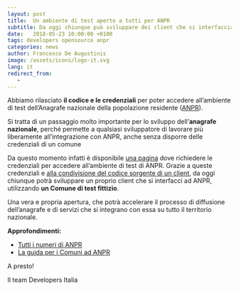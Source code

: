 ```yaml
---
layout: post
title:  Un ambiente di test aperto a tutti per ANPR
subtitle: Da oggi chiunque può sviluppare dei client che si interfacciano all'anagrafe nazionale
date:   2018-05-23 10:00:00 +0100
tags: developers opensource anpr
categories: news
author: Francesco De Augustinis
image: /assets/icons/logo-it.svg
lang: it
redirect_from:
   - 
---
```


Abbiamo rilasciato **il codice e le credenziali** per poter accedere all’ambiente di test dell’Anagrafe nazionale della popolazione residente ([ANPR](https://teamdigitale.governo.it/it/projects/anpr.htm)). 

Si tratta di un passaggio molto importante per lo sviluppo dell’**anagrafe nazionale**, perché permette a qualsiasi sviluppatore di lavorare più liberamente all’integrazione con ANPR, anche senza disporre delle credenziali di un comune

Da questo momento infatti è disponibile [una pagina](https://anpr-test.bobuild.com/request) dove richiedere le credenziali per accedere all’ambiente di test di ANPR. Grazie a queste credenziali e [alla condivisione del codice sorgente di un client](https://github.com/italia/anpr-client-example), da oggi chiunque potrà sviluppare un proprio client che si interfacci ad ANPR, utilizzando **un Comune di test fittizio**.

Una vera e propria apertura, che potrà accelerare il processo di diffusione dell’anagrafe e di servizi che si integrano con essa su tutto il territorio nazionale.

**Approfondimenti:**
- [Tutti i numeri di ANPR](https://teamdigitale.governo.it/it/projects/anpr.htm)
- [La guida per i Comuni ad ANPR](https://anpr.interno.it/guida-anpr)

A presto!

Il team Developers Italia
